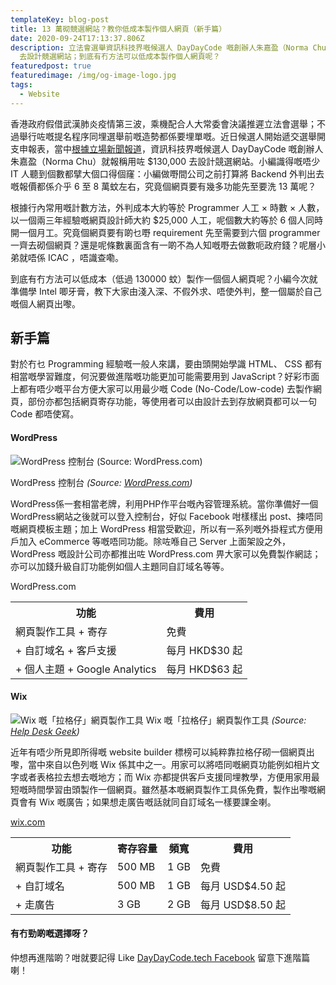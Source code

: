```yaml
---
templateKey: blog-post
title: 13 萬砌競選網站？教你低成本製作個人網頁（新手篇）
date: 2020-09-24T17:13:37.806Z
description: 立法會選舉資訊科技界嘅候選人 DayDayCode 嘅創辦人朱嘉盈（Norma Chu）報稱用咗 $130,000
  去設計競選網站；到底有冇方法可以低成本製作個人網頁呢？
featuredpost: true
featuredimage: /img/og-image-logo.jpg
tags:
  - Website
---
```

香港政府假借武漢肺炎疫情第三波，乘機配合人大常委會決議推遲立法會選舉；不過舉行咗嘅提名程序同埋選舉前嘅造勢都係要埋單嘅。近日候選人開始遞交選舉開支申報表，當中[根據立場新聞報道](https://www.thestandnews.com/politics/%E9%81%B8%E8%88%89%E6%9F%A5%E6%95%B8-day-day-cook-%E6%9C%B1%E5%98%89%E7%9B%88%E9%81%B8%E8%88%89%E9%96%8B%E6%94%AF%E9%80%BE-50-%E8%90%AC-%E5%8C%96%E5%A6%9D-%E8%B2%B7%E8%A1%AB%E5%85%AC%E5%B8%91%E5%9F%8B%E5%96%AE/?fbclid=IwAR0hcyy4-ugSfPmdT2GWp44i-oAawdl7caDkGnU3pxLgLdDAnQ8fOT-zmkc)，資訊科技界嘅候選人 DayDayCode 嘅創辦人朱嘉盈（Norma Chu）就報稱用咗 $130,000 去設計競選網站。小編識得嘅唔少 IT 人聽到個數都擘大個口得個窿：小編做嘢間公司之前打算將 Backend 外判出去嘅報價都係介乎 6 至 8 萬蚊左右，究竟個網頁要有幾多功能先至要洗 13 萬呢？

根據行內常用嘅計數方法，外判成本大約等於 Programmer 人工 × 時數 × 人數，以一個兩三年經驗嘅網頁設計師大約 $25,000 人工，呢個數大約等於 6 個人同時開一個月工。究竟個網頁要有啲乜嘢 requirement 先至需要到六個 programmer 一齊去砌個網頁？還是呢條數裏面含有一啲不為人知嘅嘢去做數呃政府錢？呢層小弟就唔係 ICAC ，唔識查嘞。

到底有冇方法可以低成本（低過 130000 蚊）製作一個個人網頁呢？小編今次就準備學 Intel 唧牙膏，教下大家由淺入深、不假外求、唔使外判，整一個屬於自己嘅個人網頁出嚟。

## 新手篇

對於冇乜 Programming 經驗嘅一般人來講，要由頭開始學識 HTML、 CSS 都有相當嘅學習難度，何況要做進階嘅功能更加可能需要用到 JavaScript？好彩市面上都有唔少嘅平台方便大家可以用最少嘅 Code (No-Code/Low-code) 去製作網頁，部份亦都包括網頁寄存功能，等使用者可以由設計去到存放網頁都可以一句 Code 都唔使寫。

#### WordPress

![WordPress 控制台 (Source: WordPress.com)](https://s.w.org/images/home/screen-themes.png?3)

WordPress 控制台 *(Source: [WordPress.com](https://s.w.org/images/home/screen-themes.png?3))*

WordPress係一套相當老牌，利用PHP作平台嘅內容管理系統。當你準備好一個WordPress網站之後就可以登入控制台，好似 Facebook 咁樣樣出 post、揀唔同嘅網頁模板主題；加上 WordPress 相當受歡迎，所以有一系列嘅外掛程式方便用戶加入 eCommerce 等嘅唔同功能。除咗喺自己 Server 上面架設之外， WordPress 嘅設計公司亦都推出咗 WordPress.com 畀大家可以免費製作網誌；亦可以加錢升級自訂功能例如個人主題同自訂域名等等。

<table>
<thead>
<a ref="https://wordpress.com/">WordPress.com</a>
</thead>
  <tr>
    <th>功能</th>
    <th>費用</th>
  </tr>
  <tr>
    <td>網頁製作工具 + 寄存</td>
    <td>免費</td>
  </tr>
  <tr>
    <td>+ 自訂域名 + 客戶支援</td>
    <td>每月 HKD$30 起</td>
  </tr>
  <tr>
    <td>+ 個人主題 + Google Analytics</td>
    <td>每月 HKD$63 起</td>
  </tr>
</table>

#### Wix

![Wix 嘅「拉格仔」網頁製作工具](https://helpdeskgeek.com/wp-content/pictures/2019/03/Wix-drag-and-drop.png)
Wix 嘅「拉格仔」網頁製作工具 *(Source: [Help Desk Geek](https://helpdeskgeek.com/wp-content/pictures/2019/03/Wix-drag-and-drop.png))*

近年有唔少所見即所得嘅 website builder 標榜可以純粹靠拉格仔砌一個網頁出嚟，當中來自以色列嘅 Wix 係其中之一。用家可以將唔同嘅網頁功能例如相片文字或者表格拉去想去嘅地方；而 Wix 亦都提供客戶支援同埋教學，方便用家用最短嘅時間學習由頭製作一個網頁。雖然基本嘅網頁製作工具係免費，製作出嚟嘅網頁會有 Wix 嘅廣告；如果想走廣告嘅話就同自訂域名一樣要課金喇。

<table>
<a href="https://www.wix.com/">wix.com</a>
</thead>
  <tr>
    <th>功能</th>
    <th>寄存容量</th>
    <th>頻寬</th>
    <th>費用</th>
  </tr>
  <tr>
    <td>網頁製作工具 + 寄存</td>
    <td>500 MB</td>
    <td>1 GB</td>
    <td>免費</td>
  </tr>
  <tr>
    <td>+ 自訂域名</td>
    <td>500 MB</td>
    <td>1 GB</td>
    <td>每月 USD$4.50 起</td>
  </tr>
  <tr>
    <td>+ 走廣告</td>
    <td>3 GB</td>
    <td>2 GB</td>
    <td>每月 USD$8.50 起</td>
  </tr>
</table>


#### 有冇勁啲嘅選擇呀？

仲想再進階啲？咁就要記得 Like [DayDayCode.tech Facebook](https://www.facebook.com/daydaycode.tech) 留意下進階篇喇！